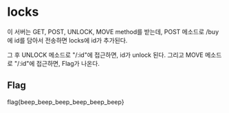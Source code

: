 # locks
이 서버는 GET, POST, UNLOCK, MOVE method를 받는데, POST 메소드로 /buy에 id를 담아서 전송하면 locks에 id가 추가된다.

그 후 UNLOCK 메소드로 "/:id"에 접근하면, id가 unlock 된다. 그리고 MOVE 메소드로 "/:id"에 접근하면, Flag가 나온다.

## Flag
flag{beep_beep_beep_beep_beep_beep}